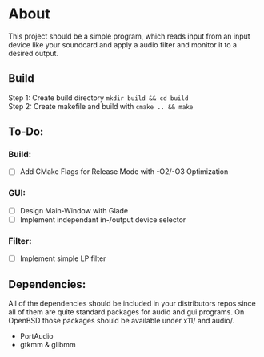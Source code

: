 # About  
This project should be a simple program, which reads input from an input device like your soundcard and apply a audio filter and monitor it to a desired output. 

## Build
Step 1: Create build directory  ``mkdir build && cd build``  
Step 2: Create makefile and build with   ``cmake .. && make``  

## To-Do:
### Build:
 - [ ] Add CMake Flags for Release Mode with -O2/-O3 Optimization  
### GUI: 
 - [ ] Design Main-Window with Glade
 - [ ] Implement independant in-/output device selector
### Filter:
 - [ ] Implement simple LP filter

## Dependencies:
All of the dependencies should be included in your distributors repos since all of them are quite standard packages for audio and gui programs. On OpenBSD those packages should be available under x11/ and audio/.
 - PortAudio
 - gtkmm & glibmm 